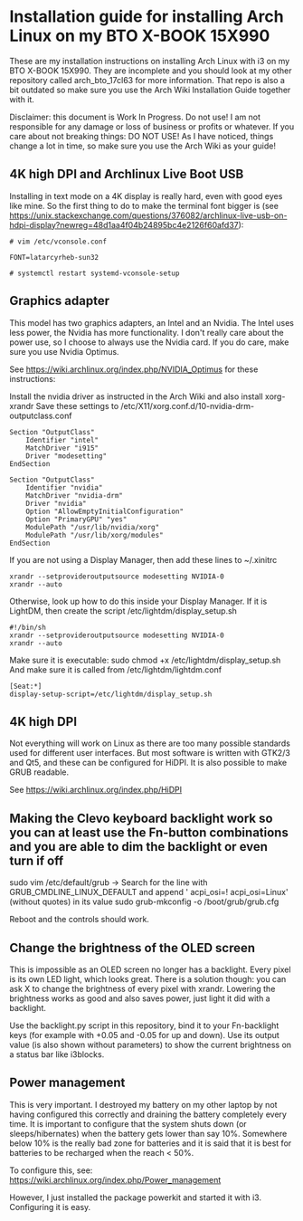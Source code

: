 # Installation guide for installing Arch Linux on my BTO X-BOOK 15X990
These are my installation instructions on installing Arch Linux with i3 on my BTO X-BOOK 15X990. They are incomplete and you should look at my other repository called arch_bto_17cl63 for more information. That repo is also a bit outdated so make sure you use the Arch Wiki Installation Guide together with it.

Disclaimer: this document is Work In Progress. Do not use! I am not responsible for any damage or loss of business or profits or whatever. If you care about not breaking things: DO NOT USE! As I have noticed, things change a lot in time, so make sure you use the Arch Wiki as your guide!

## 4K high DPI and Archlinux Live Boot USB
Installing in text mode on a 4K display is really hard, even with good eyes like mine. So the first thing to do to make the terminal font bigger is (see https://unix.stackexchange.com/questions/376082/archlinux-live-usb-on-hdpi-display?newreg=48d1aa4f04b24895bc4e2126f60afd37):

    # vim /etc/vconsole.conf
```
FONT=latarcyrheb-sun32
```
    # systemctl restart systemd-vconsole-setup

## Graphics adapter
This model has two graphics adapters, an Intel and an Nvidia. The Intel uses less power, the Nvidia has more functionality.
I don't really care about the power use, so I choose to always use the Nvidia card. If you do care, make sure you use Nvidia Optimus.

See https://wiki.archlinux.org/index.php/NVIDIA_Optimus for these instructions:

Install the nvidia driver as instructed in the Arch Wiki and also install xorg-xrandr
Save these settings to /etc/X11/xorg.conf.d/10-nvidia-drm-outputclass.conf
```
Section "OutputClass"
    Identifier "intel"
    MatchDriver "i915"
    Driver "modesetting"
EndSection

Section "OutputClass"
    Identifier "nvidia"
    MatchDriver "nvidia-drm"
    Driver "nvidia"
    Option "AllowEmptyInitialConfiguration"
    Option "PrimaryGPU" "yes"
    ModulePath "/usr/lib/nvidia/xorg"
    ModulePath "/usr/lib/xorg/modules"
EndSection
```

If you are not using a Display Manager, then add these lines to ~/.xinitrc
```
xrandr --setprovideroutputsource modesetting NVIDIA-0
xrandr --auto
```
Otherwise, look up how to do this inside your Display Manager. If it is LightDM, then create the script /etc/lightdm/display_setup.sh
```
#!/bin/sh
xrandr --setprovideroutputsource modesetting NVIDIA-0
xrandr --auto
```
Make sure it is executable: sudo chmod +x /etc/lightdm/display_setup.sh
And make sure it is called from /etc/lightdm/lightdm.conf
```
[Seat:*]
display-setup-script=/etc/lightdm/display_setup.sh
```

## 4K high DPI
Not everything will work on Linux as there are too many possible standards used for different user interfaces. But most software is written with GTK2/3 and Qt5, and these can be configured for HiDPI. It is also possible to make GRUB readable.

See https://wiki.archlinux.org/index.php/HiDPI


## Making the Clevo keyboard backlight work so you can at least use the Fn-button combinations and you are able to dim the backlight or even turn if off

  sudo vim /etc/default/grub
  -> Search for the line with GRUB_CMDLINE_LINUX_DEFAULT and append ' acpi_osi=! acpi_osi=Linux' (without quotes) in its value
  sudo grub-mkconfig -o /boot/grub/grub.cfg

Reboot and the controls should work.

## Change the brightness of the OLED screen
This is impossible as an OLED screen no longer has a backlight. Every pixel is its own LED light, which looks great.
There is a solution though: you can ask X to change the brightness of every pixel with xrandr.
Lowering the brightness works as good and also saves power, just light it did with a backlight.

Use the backlight.py script in this repository, bind it to your Fn-backlight keys (for example with +0.05 and -0.05 for up and down). Use its output value (is also shown without parameters) to show the current brightness on a status bar like i3blocks.

## Power management
This is very important. I destroyed my battery on my other laptop by not having configured this correctly and draining the battery completely every time. It is important to configure that the system shuts down (or sleeps/hibernates) when the battery gets lower than say 10%. Somewhere below 10% is the really bad zone for batteries and it is said that it is best for batteries to be recharged when the reach < 50%.

To configure this, see: https://wiki.archlinux.org/index.php/Power_management

However, I just installed the package powerkit and started it with i3. Configuring it is easy.
